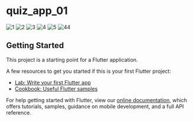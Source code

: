 # quiz_app_01
![1](https://user-images.githubusercontent.com/84064039/132724723-1a783205-8dbd-4fab-bc56-f3334e6826da.jpeg)
![2](https://user-images.githubusercontent.com/84064039/132724737-22d26e4d-ad00-45bb-99ba-20b9831c606f.jpeg)
![3](https://user-images.githubusercontent.com/84064039/132724762-dc6cb407-c2fb-4050-bafb-0803e05eb502.jpeg)
![4](https://user-images.githubusercontent.com/84064039/132724777-c06dda92-e4e0-40b9-b0f4-f34ed9c5600e.jpeg)
![5](https://user-images.githubusercontent.com/84064039/132724799-b12291f0-1a62-47ce-a7dc-8ce26d853831.jpeg)
![44](https://user-images.githubusercontent.com/84064039/132724818-ef149045-4cd4-4298-9ca8-7d884387bf37.jpeg)

## Getting Started

This project is a starting point for a Flutter application.

A few resources to get you started if this is your first Flutter project:

- [Lab: Write your first Flutter app](https://flutter.dev/docs/get-started/codelab)
- [Cookbook: Useful Flutter samples](https://flutter.dev/docs/cookbook)

For help getting started with Flutter, view our
[online documentation](https://flutter.dev/docs), which offers tutorials,
samples, guidance on mobile development, and a full API reference.
